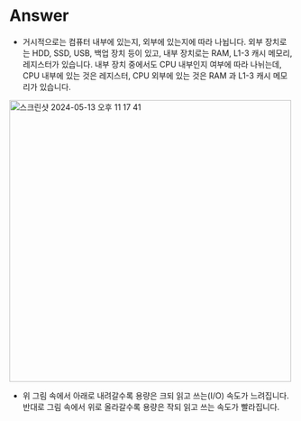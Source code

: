 # Answer
- 거시적으로는 컴퓨터 내부에 있는지, 외부에 있는지에 따라 나뉩니다. 외부 장치로는 HDD, SSD, USB, 백업 장치 등이 있고, 내부 장치로는 RAM, L1-3 캐시 메모리, 레지스터가 있습니다. 내부 장치 중에서도 CPU 내부인지 여부에 따라 나뉘는데, CPU 내부에 있는 것은 레지스터, CPU 외부에 있는 것은 RAM 과 L1-3 캐시 메모리가 있습니다.
<img width="500" alt="스크린샷 2024-05-13 오후 11 17 41" src="https://github.com/young-hun-jo/computer-science-cookbook-for-interview/assets/54783194/c9739e1b-855a-4e2b-9b2b-2b4787aa911a">

- 위 그림 속에서 아래로 내려갈수록 용량은 크되 읽고 쓰는(I/O) 속도가 느려집니다. 반대로 그림 속에서 위로 올라갈수록 용량은 작되 읽고 쓰는 속도가 빨라집니다.
